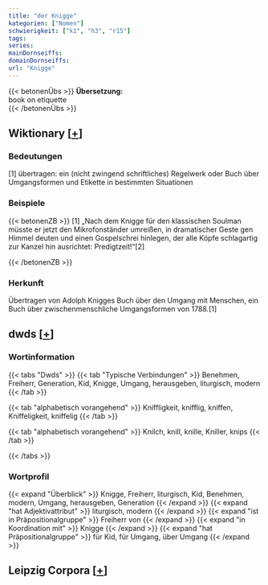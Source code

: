 ```yaml
---
title: "der Knigge"
kategorien: ["Nomen"]
schwierigkeit: ["k1", "h3", "r15"]
tags:
series:
mainDornseiffs:
domainDornseiffs:
url: "Knigge"
---
```


{{< betonenÜbs >}}
**Übersetzung:**  
book on etiquette  
{{< /betonenÜbs >}}

## Wiktionary [[+](https://de.wiktionary.org/wiki/Knigge)]

### Bedeutungen
[1] übertragen: ein (nicht zwingend schriftliches) Regelwerk oder Buch über Umgangsformen und Etikette in bestimmten Situationen  

### Beispiele
{{< betonenZB >}}
[1] „Nach dem Knigge für den klassischen Soulman müsste er jetzt den Mikrofonständer umreißen, in dramatischer Geste gen Himmel deuten und einen Gospelschrei hinlegen, der alle Köpfe schlagartig zur Kanzel hin ausrichtet: Predigtzeit!“[2]  

{{< /betonenZB >}}
### Herkunft
Übertragen von Adolph Knigges Buch über den Umgang mit Menschen, ein Buch über zwischenmenschliche Umgangsformen von 1788.[1]  



## dwds [[+](https://www.dwds.de/wb/Knigge)]

### Wortinformation
{{< tabs "Dwds" >}}
{{< tab "Typische Verbindungen" >}}
Benehmen, Freiherr, Generation, Kid, Knigge, Umgang, herausgeben, liturgisch, modern
{{< /tab >}}

{{< tab "alphabetisch vorangehend" >}}
Kniffligkeit, knifflig, kniffen, Kniffeligkeit, kniffelig
{{< /tab >}}

{{< tab "alphabetisch vorangehend" >}}
Knilch, knill, knille, Kniller, knips
{{< /tab >}}

{{< /tabs >}}

### Wortprofil
{{< expand "Überblick" >}} Knigge, Freiherr, liturgisch, Kid, Benehmen, modern, Umgang, herausgeben, Generation {{< /expand >}}
{{< expand "hat Adjektivattribut" >}} liturgisch, modern {{< /expand >}}
{{< expand "ist in Präpositionalgruppe" >}} Freiherr von {{< /expand >}}
{{< expand "in Koordination mit" >}} Knigge {{< /expand >}}
{{< expand "hat Präpositionalgruppe" >}} für Kid, für Umgang, über Umgang {{< /expand >}}

## Leipzig Corpora [[+](https://corpora.uni-leipzig.de/en/res?word=Knigge&corpusId=deu_newscrawl-public_2018)]


